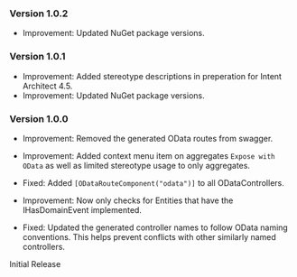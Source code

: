 ### Version 1.0.2

- Improvement: Updated NuGet package versions.

### Version 1.0.1

- Improvement: Added stereotype descriptions in preperation for Intent Architect 4.5. 
- Improvement: Updated NuGet package versions.

### Version 1.0.0

- Improvement: Removed the generated OData routes from swagger.

- Improvement: Added context menu item on aggregates `Expose with OData` as well as limited stereotype usage to only aggregates.

- Fixed: Added `[ODataRouteComponent("odata")]` to all ODataControllers.

- Improvement: Now only checks for Entities that have the IHasDomainEvent implemented.

- Fixed: Updated the generated controller names to follow OData naming conventions. This helps prevent conflicts with other similarly named controllers.

Initial Release
